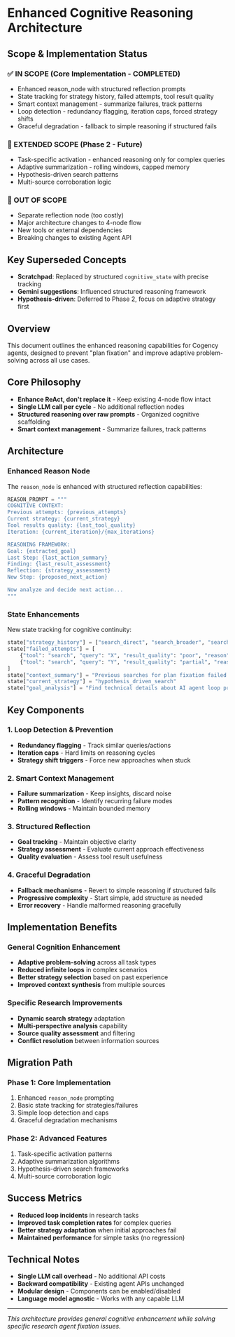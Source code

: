 # Enhanced Cognitive Reasoning Architecture

## Scope & Implementation Status

### ✅ IN SCOPE (Core Implementation - COMPLETED)
- Enhanced reason_node with structured reflection prompts
- State tracking for strategy history, failed attempts, tool result quality  
- Smart context management - summarize failures, track patterns
- Loop detection - redundancy flagging, iteration caps, forced strategy shifts
- Graceful degradation - fallback to simple reasoning if structured fails

### 🔄 EXTENDED SCOPE (Phase 2 - Future)
- Task-specific activation - enhanced reasoning only for complex queries
- Adaptive summarization - rolling windows, capped memory
- Hypothesis-driven search patterns
- Multi-source corroboration logic

### 🚫 OUT OF SCOPE
- Separate reflection node (too costly)
- Major architecture changes to 4-node flow
- New tools or external dependencies
- Breaking changes to existing Agent API

## Key Superseded Concepts
- **Scratchpad**: Replaced by structured `cognitive_state` with precise tracking
- **Gemini suggestions**: Influenced structured reasoning framework
- **Hypothesis-driven**: Deferred to Phase 2, focus on adaptive strategy first

## Overview
This document outlines the enhanced reasoning capabilities for Cogency agents, designed to prevent "plan fixation" and improve adaptive problem-solving across all use cases.

## Core Philosophy
- **Enhance ReAct, don't replace it** - Keep existing 4-node flow intact
- **Single LLM call per cycle** - No additional reflection nodes
- **Structured reasoning over raw prompts** - Organized cognitive scaffolding
- **Smart context management** - Summarize failures, track patterns

## Architecture

### Enhanced Reason Node
The `reason_node` is enhanced with structured reflection capabilities:

```python
REASON_PROMPT = """
COGNITIVE CONTEXT:
Previous attempts: {previous_attempts}
Current strategy: {current_strategy}
Tool results quality: {last_tool_quality}
Iteration: {current_iteration}/{max_iterations}

REASONING FRAMEWORK:
Goal: {extracted_goal}
Last Step: {last_action_summary}
Finding: {last_result_assessment}
Reflection: {strategy_assessment}
New Step: {proposed_next_action}

Now analyze and decide next action...
"""
```

### State Enhancements
New state tracking for cognitive continuity:

```python
state["strategy_history"] = ["search_direct", "search_broader", "search_technical"]
state["failed_attempts"] = [
    {"tool": "search", "query": "X", "result_quality": "poor", "reason": "too_generic"},
    {"tool": "search", "query": "Y", "result_quality": "partial", "reason": "missing_context"}
]
state["context_summary"] = "Previous searches for plan fixation failed with generic results"
state["current_strategy"] = "hypothesis_driven_search"
state["goal_analysis"] = "Find technical details about AI agent loop prevention"
```

## Key Components

### 1. Loop Detection & Prevention
- **Redundancy flagging** - Track similar queries/actions
- **Iteration caps** - Hard limits on reasoning cycles
- **Strategy shift triggers** - Force new approaches when stuck

### 2. Smart Context Management
- **Failure summarization** - Keep insights, discard noise
- **Pattern recognition** - Identify recurring failure modes
- **Rolling windows** - Maintain bounded memory

### 3. Structured Reflection
- **Goal tracking** - Maintain objective clarity
- **Strategy assessment** - Evaluate current approach effectiveness
- **Quality evaluation** - Assess tool result usefulness

### 4. Graceful Degradation
- **Fallback mechanisms** - Revert to simple reasoning if structured fails
- **Progressive complexity** - Start simple, add structure as needed
- **Error recovery** - Handle malformed reasoning gracefully

## Implementation Benefits

### General Cognition Enhancement
- **Adaptive problem-solving** across all task types
- **Reduced infinite loops** in complex scenarios
- **Better strategy selection** based on past experience
- **Improved context synthesis** from multiple sources

### Specific Research Improvements
- **Dynamic search strategy** adaptation
- **Multi-perspective analysis** capability
- **Source quality assessment** and filtering
- **Conflict resolution** between information sources

## Migration Path

### Phase 1: Core Implementation
1. Enhanced `reason_node` prompting
2. Basic state tracking for strategies/failures
3. Simple loop detection and caps
4. Graceful degradation mechanisms

### Phase 2: Advanced Features
1. Task-specific activation patterns
2. Adaptive summarization algorithms
3. Hypothesis-driven search frameworks
4. Multi-source corroboration logic

## Success Metrics
- **Reduced loop incidents** in research tasks
- **Improved task completion rates** for complex queries
- **Better strategy adaptation** when initial approaches fail
- **Maintained performance** for simple tasks (no regression)

## Technical Notes
- **Single LLM call overhead** - No additional API costs
- **Backward compatibility** - Existing agent APIs unchanged
- **Modular design** - Components can be enabled/disabled
- **Language model agnostic** - Works with any capable LLM

---

*This architecture provides general cognitive enhancement while solving specific research agent fixation issues.*